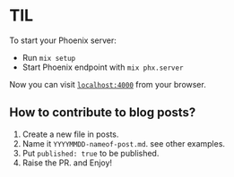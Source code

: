 # TIL

To start your Phoenix server:

  * Run `mix setup`
  * Start Phoenix endpoint with `mix phx.server`

Now you can visit [`localhost:4000`](http://localhost:4000) from your browser.


## How to contribute to blog posts?

1. Create a new file in posts.
2. Name it `YYYYMMDD-nameof-post.md`. see other examples.
3. Put `published: true` to be published.
4. Raise the PR. and Enjoy!

